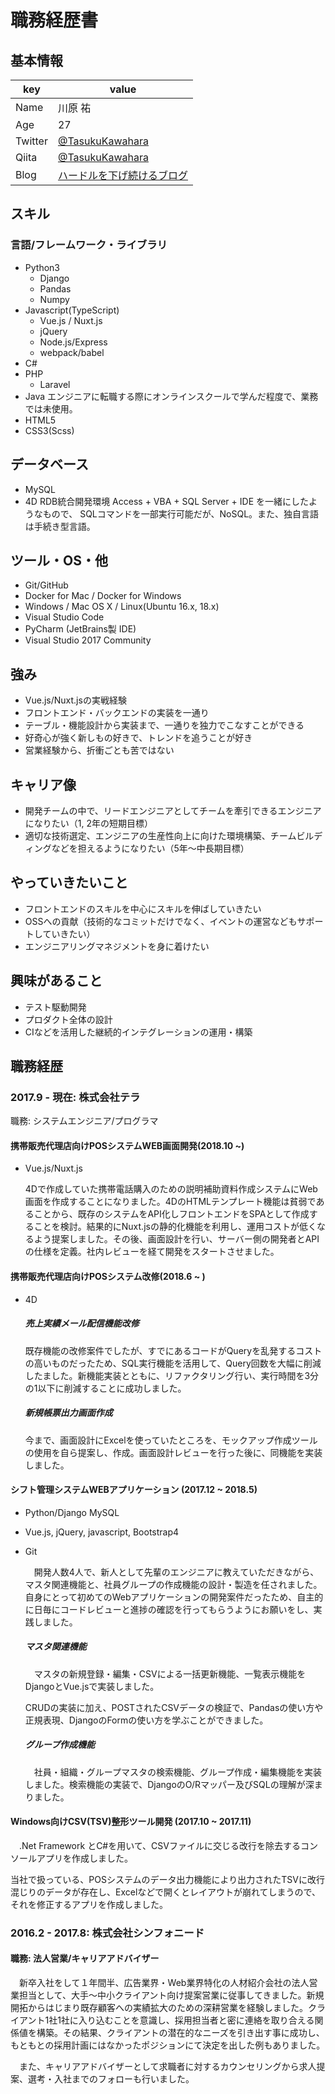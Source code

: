 # 職務経歴書

## 基本情報
| key     | value                                                       |
| ------- | ----------------------------------------------------------- |
| Name    | 川原 祐                                                     |
| Age     | 27                                                          |
| Twitter | [@TasukuKawahara](https://twitter.com/TaskKAWAHARA)         |
| Qiita   | [@TasukuKawahara](https://qiita.com/TaskKAWAHARA)           |
| Blog    | [ハードルを下げ続けるブログ](task-kawahara.hatenablog.com/) |

## スキル

### 言語/フレームワーク・ライブラリ

- Python3
  - Django
  - Pandas
  - Numpy
- Javascript(TypeScript)
  - Vue.js / Nuxt.js
  - jQuery
  - Node.js/Express
  - webpack/babel
- C#
- PHP
  - Laravel
- Java
  エンジニアに転職する際にオンラインスクールで学んだ程度で、業務では未使用。
- HTML5
- CSS3(Scss)

## データベース

- MySQL
- 4D
  RDB統合開発環境
  Access + VBA + SQL Server + IDE を一緒にしたようなもので、
  SQLコマンドを一部実行可能だが、NoSQL。また、独自言語は手続き型言語。

## ツール・OS・他

- Git/GitHub
- Docker for Mac / Docker for Windows
- Windows / Mac OS X / Linux(Ubuntu 16.x, 18.x)
- Visual Studio Code
- PyCharm (JetBrains製 IDE)
- Visual Studio 2017 Community



## 強み

- Vue.js/Nuxt.jsの実戦経験
- フロントエンド・バックエンドの実装を一通り
- テーブル・機能設計から実装まで、一通りを独力でこなすことができる
- 好奇心が強く新しもの好きで、トレンドを追うことが好き
- 営業経験から、折衝ごとも苦ではない



## キャリア像

- 開発チームの中で、リードエンジニアとしてチームを牽引できるエンジニアになりたい（1, 2年の短期目標）
- 適切な技術選定、エンジニアの生産性向上に向けた環境構築、チームビルディングなどを担えるようになりたい（5年〜中長期目標）



## やっていきたいこと

- フロントエンドのスキルを中心にスキルを伸ばしていきたい
- OSSへの貢献（技術的なコミットだけでなく、イベントの運営などもサポートしていきたい）
- エンジニアリングマネジメントを身に着けたい



## 興味があること

- テスト駆動開発
- プロダクト全体の設計
- CIなどを活用した継続的インテグレーションの運用・構築





## 職務経歴

### 2017.9 - 現在: 株式会社テラ

職務: システムエンジニア/プログラマ

#### 携帯販売代理店向けPOSシステムWEB画面開発(2018.10 ~)

- Vue.js/Nuxt.js

   4Dで作成していた携帯電話購入のための説明補助資料作成システムにWeb画面を作成することになりました。4DのHTMLテンプレート機能は貧弱であることから、既存のシステムをAPI化しフロントエンドをSPAとして作成することを検討。結果的にNuxt.jsの静的化機能を利用し、運用コストが低くなるよう提案しました。その後、画面設計を行い、サーバー側の開発者とAPIの仕様を定義。社内レビューを経て開発をスタートさせました。


#### 携帯販売代理店向けPOSシステム改修(2018.6 ~ )

- 4D

  ##### 売上実績メール配信機能改修

  既存機能の改修案件でしたが、すでにあるコードがQueryを乱発するコストの高いものだったため、SQL実行機能を活用して、Query回数を大幅に削減したました。新機能実装とともに、リファクタリング行い、実行時間を3分の1以下に削減することに成功しました。

  ##### 新規帳票出力画面作成

  今まで、画面設計にExcelを使っていたところを、モックアップ作成ツールの使用を自ら提案し、作成。画面設計レビューを行った後に、同機能を実装しました。

#### シフト管理システムWEBアプリケーション (2017.12 ~ 2018.5)

- Python/Django MySQL

- Vue.js, jQuery, javascript, Bootstrap4

- Git

  　開発人数4人で、新人として先輩のエンジニアに教えていただきながら、マスタ関連機能と、社員グループの作成機能の設計・製造を任されました。自身にとって初めてのWebアプリケーションの開発案件だったため、自主的に日毎にコードレビューと進捗の確認を行ってもらうようにお願いをし、実践しました。

  ##### マスタ関連機能

  　マスタの新規登録・編集・CSVによる一括更新機能、一覧表示機能をDjangoとVue.jsで実装しました。

  CRUDの実装に加え、POSTされたCSVデータの検証で、Pandasの使い方や正規表現、DjangoのFormの使い方を学ぶことができました。

  ##### グループ作成機能

  　社員・組織・グループマスタの検索機能、グループ作成・編集機能を実装しました。検索機能の実装で、DjangoのO/Rマッパー及びSQLの理解が深まりました。


#### Windows向けCSV(TSV)整形ツール開発 (2017.10 ~ 2017.11)

　.Net Framework とC#を用いて、CSVファイルに交じる改行を除去するコンソールアプリを作成しました。

当社で扱っている、POSシステムのデータ出力機能により出力されたTSVに改行混じりのデータが存在し、Excelなどで開くとレイアウトが崩れてしまうので、それを修正するアプリを作成しました。



### 2016.2 - 2017.8: 株式会社シンフォニード

#### 職務: 法人営業/キャリアアドバイザー 

　新卒入社をして１年間半、広告業界・Web業界特化の人材紹介会社の法人営業担当として、大手〜中小クライアント向け提案営業に従事してきました。新規開拓からはじまり既存顧客への実績拡大のための深耕営業を経験しました。クライアント1社1社に入り込むことを意識し、採用担当者と密に連絡を取り合える関係値を構築。その結果、クライアントの潜在的なニーズを引き出す事に成功し、もともとの採用計画にはなかったポジションにて決定を出した例もありました。

　また、キャリアアドバイザーとして求職者に対するカウンセリングから求人提案、選考・入社までのフォローも行いました。


